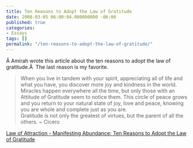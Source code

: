 ```yaml
---
title: Ten Reasons to Adopt the Law of Gratitude
date: 2008-03-05 06:00:04.000000000 -06:00
published: true
categories:
- Essays
tags: []
permalink: "/ten-reasons-to-adopt-the-law-of-gratitude/"
---
```

Â Amirah wrote this article about the ten reasons to adopt the law of gratitude.Â  The last reason is my favorite.</p>
>When you live in tandem with your spirit, appreciating all of life and what you have, you discover more joy and kindness in the world. Miracles happen everywhere all the time, but only those with an Attitude of Gratitude seem to notice them. This circle of peace grows and you return to your natural state of joy, love and peace, knowing you are whole and complete just as you are.<br />
Gratitude is not only the greatest of virtues, but the parent of all the others. ~ Cicero</p></blockquote>
<p><a href="http://lawofattractionjourney.blogspot.com/2008/03/ten-reasons-to-adopt-law-of-gratitude.html" rel="nofollow">Law of Attraction - Manifesting Abundance: Ten Reasons to Adopt the Law of Gratitude</a></p>
